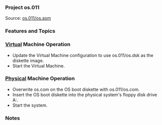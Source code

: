 ### Project os.011
Source: [os.011/os.asm](os.asm)

### Features and Topics

### [Virtual](/docs/VIRTUAL.md) Machine Operation
- Update the Virtual Machine configuration to use os.011/os.dsk as the diskette image.
- Start the Virtual Machine.

### [Physical](/docsPHYSICAL.md) Machine Operation
- Overwrite os.com on the OS boot diskette with os.011/os.com.
- Insert the OS boot diskette into the physical system's floppy disk drive A:.
- Start the system.

### Notes
